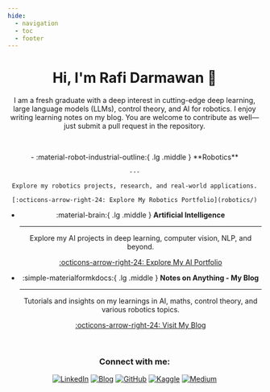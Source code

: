 ```yaml
---
hide:
  - navigation
  - toc
  - footer
---
```


<center>
<h1><b>Hi, I'm Rafi Darmawan 👋</b></h1>

I am a fresh graduate with a deep interest in cutting-edge deep learning, large language models (LLMs), control theory, and AI for robotics. I enjoy writing learning notes on my blog. You are welcome to contribute as well—just submit a pull request in the repository.

&nbsp;

<div class="grid cards" markdown>
-   :material-robot-industrial-outline:{ .lg .middle } **Robotics**

    ---

    Explore my robotics projects, research, and real-world applications.

    [:octicons-arrow-right-24: Explore My Robotics Portfolio](robotics/)

-   :material-brain:{ .lg .middle } **Artificial Intelligence**

    ---

    Explore my AI projects in deep learning, computer vision, NLP, and beyond.

    [:octicons-arrow-right-24: Explore My AI Portfolio](ai/)

-   :simple-materialformkdocs:{ .lg .middle } **Notes on Anything - My Blog**

    ---

    Tutorials and insights on my learnings in AI, maths, control theory, and various robotics topics.

    [:octicons-arrow-right-24: Visit My Blog](https://drmwnrafi.github.io/notesonanything/)
</div>

&nbsp;

### **Connect with me:**

[![LinkedIn](https://img.shields.io/badge/linkedin-0A66C2?style=for-the-badge&logo=linkedin&logoColor=white)](https://www.linkedin.com/in/drmwnnrafi/)
[![Blog](https://img.shields.io/badge/Blog-526CFE?style=for-the-badge&logo=materialformkdocs&logoColor=fff)](https://drmwnrafi.github.io/notesonanything/)
[![GitHub](https://img.shields.io/badge/GitHub-121013?style=for-the-badge&logo=github&logoColor=white)](https://github.com/drmwnrafi)
[![Kaggle](https://img.shields.io/badge/Kaggle-0057e7?style=for-the-badge&logo=kaggle&logoColor=white)](https://www.kaggle.com/drmwnnrafi/)
[![Medium](https://img.shields.io/badge/Medium-black?style=for-the-badge&logo=medium&logoColor=white)](https://medium.com/@drmwnnrafi)
</center>
